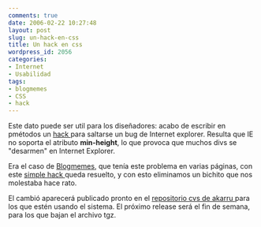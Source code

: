 ```yaml
---
comments: true
date: 2006-02-22 10:27:48
layout: post
slug: un-hack-en-css
title: Un hack en css
wordpress_id: 2056
categories:
- Internet
- Usabilidad
tags:
- blogmemes
- CSS
- hack
---
```


Este dato puede ser util para los diseñadores: acabo de escribir en pmétodos un [hack ](http://web.archive.org/web/20090426080931/http://metodos.lnds.net/2006/02/un_hack_simple_en_css.html)para saltarse un bug de Internet explorer.
Resulta que IE no soporta el atributo **min-height**, lo que provoca que muchos divs se "desarmen" en Internet Explorer.

Era el caso de [Blogmemes](http://web.archive.org/web/20090426080931/http://www.blogmemes.com/), que tenía este problema en varias páginas, con este [simple hack ](http://web.archive.org/web/20090426080931/http://metodos.lnds.net/2006/02/un_hack_simple_en_css.html)queda resuelto, y con esto eliminamos un bichito que nos molestaba hace rato.

El cambió aparecerá publicado pronto en el [repositorio cvs de akarru ](http://web.archive.org/web/20090426080931/http://cvs.sourceforge.net/viewcvs.py/akarru/SRC/public_html/styles/)para los que estén usando el sistema. El próximo release será el fin de semana, para los que bajan el archivo tgz.


